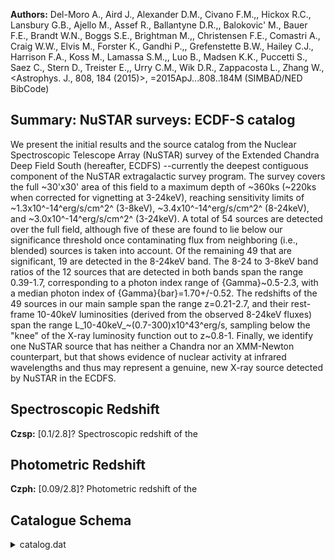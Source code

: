 **Authors:** Del-Moro A., Aird J., Alexander D.M., Civano F.M.,, Hickox R.C., Lansbury G.B., Ajello M., Assef R., Ballantyne D.R.,, Balokovic' M., Bauer F.E., Brandt W.N., Boggs S.E., Brightman M.,, Christensen F.E., Comastri A., Craig W.W., Elvis M., Forster K., Gandhi P.,, Grefenstette B.W., Hailey C.J., Harrison F.A., Koss M., Lamassa S.M.,, Luo B., Madsen K.K., Puccetti S., Saez C., Stern D., Treister E.,, Urry C.M., Wik D.R., Zappacosta L., Zhang W., <Astrophys. J., 808, 184 (2015)>, =2015ApJ...808..184M (SIMBAD/NED BibCode)

## Summary: NuSTAR surveys: ECDF-S catalog 

We present the initial results and the source catalog from the Nuclear Spectroscopic Telescope Array (NuSTAR) survey of the Extended Chandra Deep Field South (hereafter, ECDFS) --currently the deepest contiguous component of the NuSTAR extragalactic survey program. The survey covers the full ~30'x30' area of this field to a maximum depth of ~360ks (~220ks when corrected for vignetting at 3-24keV), reaching sensitivity limits of ~1.3x10^-14^erg/s/cm^2^ (3-8keV), ~3.4x10^-14^erg/s/cm^2^ (8-24keV), and ~3.0x10^-14^erg/s/cm^2^ (3-24keV). A total of 54 sources are detected over the full field, although five of these are found to lie below our significance threshold once contaminating flux from neighboring (i.e., blended) sources is taken into account. Of the remaining 49 that are significant, 19 are detected in the 8-24keV band. The 8-24 to 3-8keV band ratios of the 12 sources that are detected in both bands span the range 0.39-1.7, corresponding to a photon index range of {Gamma}~0.5-2.3, with a median photon index of {Gamma}{bar}=1.70+/-0.52. The redshifts of the 49 sources in our main sample span the range z=0.21-2.7, and their rest-frame 10-40keV luminosities (derived from the observed 8-24keV fluxes) span the range L_10-40keV_~(0.7-300)x10^43^erg/s, sampling below the "knee" of the X-ray luminosity function out to z~0.8-1. Finally, we identify one NuSTAR source that has neither a Chandra nor an XMM-Newton counterpart, but that shows evidence of nuclear activity at infrared wavelengths and thus may represent a genuine, new X-ray source detected by NuSTAR in the ECDFS.

## Spectroscopic Redshift 
 
**Czsp:** [0.1/2.8]? Spectroscopic redshift of the 
 

## Photometric Redshift 
 
**Czph:** [0.09/2.8]? Photometric redshift of the 
 

## Catalogue Schema

<details>
<summary>catalog.dat</summary>

| Bytes   | Format   | Units   | Label     | Explanations                                                   |
|:--------|:---------|:--------|:----------|:---------------------------------------------------------------|
| 1- 2    | I2       | ---     | ID        | [1/54] Unique NuSTAR ECDFS survey source                       |
| 4- 9    | A6       | ---     | ---       | [NuSTAR]                                                       |
| 11- 24  | A14      | ---     | NuSTAR    | Name of NuSTAR source (JHHMMSS+DDMM.m)                         |
| 26- 34  | F9.6     | deg     | RAdeg     | [52.8/53.4] Right ascension (J2000)                            |
| 36- 45  | F10.6    | deg     | DEdeg     | [-28.1/-27.5] Declination (J2000)                              |
| 47      | I1       | ---     | Sdet      | [0/1] 1: source is detected                                    |
| 49      | I1       | ---     | Hdet      | [0/1] 1: source is detected                                    |
| 51      | I1       | ---     | Fdet      | [0/1] 1: source is detected                                    |
| 53      | I1       | ---     | Sdet0     | [0/1] 1: source is detected post-deblending                    |
| 55      | I1       | ---     | Hdet0     | [0/1] 1: source is detected post-deblending                    |
| 57      | I1       | ---     | Fdet0     | [0/1] 1: source is detected post-deblending                    |
| 59- 64  | F6.2     | ---     | FPSB      | [-51.3/-0.1] Logarithm of the undeblended                      |
| 66- 71  | F6.2     | ---     | FPHB      | [-23.4/-0.1] Logarithm of the undeblended                      |
| 73- 78  | F6.2     | ---     | FPFB      | [-72.3/-2.2] Logarithm of the undeblended                      |
| 80- 85  | F6.2     | ---     | FPSB0     | [-41.3/-0.1] Logarithm of the deblended false                  |
| 87- 92  | F6.2     | ---     | FPHB0     | [-20.7/-0.1] Logarithm of the deblended false                  |
| 94- 99  | F6.2     | ---     | FPFB0     | [-59.8/-0.7] Logarithm of the deblended false                  |
| 101     | I1       | ---     | Sig       | [0/1] 1: the source remains significant                        |
| 103-105 | I3       | ct      | Scts      | [121/818] Total source count in soft band                      |
| 107-108 | I2       | ct      | e_Scts    | [12/30] Scts uncertainty (SB_SRC_CTS_ERR)                      |
| 110-112 | I3       | ct      | BgScts    | [84/433] Background source count in soft band                  |
| 114-116 | I3       | ct      | NScts     | [-8/410] Net source count in soft band                         |
| 118-120 | I3       | ct      | e_NScts   | [-22/30] NScts uncertainty (SB_NET_CTS_ERR)                    |
| 122-124 | I3       | ct      | Hcts      | [130/707] Total source count in hard band                      |
| 126-127 | I2       | ct      | e_Hcts    | [12/28] Hcts uncertainty (HB_SRC_CTS_ERR)                      |
| 129-131 | I3       | ct      | BgHcts    | [105/507] Background source count in hard band                 |
| 133-135 | I3       | ct      | NHcts     | [-2/222] Net source count in hard band                         |
| 137-139 | I3       | ct      | e_NHcts   | [-24/28] NHcts uncertainty (HB_NET_CTS_ERR)                    |
| 141-144 | I4       | ct      | Fcts      | [251/1508] Total source count in full band                     |
| 146-147 | I2       | ct      | e_Fcts    | [17/40] Fcts uncertainty (FB_SRC_CTS_ERR)                      |
| 149-151 | I3       | ct      | BgFcts    | [189/940] Background source count in full band                 |
| 153-155 | I3       | ct      | NFcts     | [30/616] Net source count in full band                         |
| 157-159 | I3       | ct      | e_NFcts   | [-32/40] NFcts uncertainty (FB_NET_CTS_ERR)                    |
| 161-163 | I3       | ct      | Scts0     | [121/818] Deblended total source count in                      |
| 165-167 | I3       | ct      | BgScts0   | [84/506] Deblended background source count                     |
| 169-171 | I3       | ct      | NScts0    | [-8/365] Deblended net source count                            |
| 173-175 | I3       | ct      | e_NScts0  | [-27/34] NScts0 uncertainty                                    |
| 177-179 | I3       | ct      | Hcts0     | [130/707] Deblended total source count in                      |
| 181-183 | I3       | ct      | BgHcts0   | [105/547] Deblended background source count                    |
| 185-187 | I3       | ct      | NBcts0    | [-17/198] Deblended net source count                           |
| 189-191 | I3       | ct      | e_NBcts0  | [-29/32] NBcts0 uncertainty                                    |
| 193-196 | I4       | ct      | Fcts0     | [251/1508] Deblended total source count                        |
| 198-201 | I4       | ct      | BgFcts0   | [189/1051] Deblended background source count                   |
| 203-205 | I3       | ct      | NFcts0    | [9/545] Deblended net source count                             |
| 207-209 | I3       | ct      | e_NFcts0  | [-38/46] NFcts0 uncertainty                                    |
| 211-216 | I6       | s       | ExpSB     | [105428/497401] Effective exposure time                        |
| 218-223 | I6       | s       | ExpHB     | [93694/452896] Effective exposure time                         |
| 225-230 | I6       | s       | ExpFB     | [101101/482773] Effective exposure time                        |
| 232-238 | F7.5     | ct/s    | SctR      | [0.0007/0.002] Total count rate in soft band                   |
| 240-246 | F7.5     | ct/s    | e_SctR    | [0/0.0002] SctR uncertainty (SB_SRC_CTRT_ERR)                  |
| 248-254 | F7.5     | ct/s    | BgSctR    | [0.0005/0.002] Background count rate                           |
| 256-263 | F8.5     | ct/s    | NSctR     | [-0.00002/0.001] Net count rate in soft                        |
| 265-272 | F8.5     | ct/s    | e_NSctR   | [-0.0002/0.0002] NSctR uncertainty                             |
| 274-280 | F7.5     | ct/s    | HctR      | [0.0007/0.002] Total count rate                                |
| 282-288 | F7.5     | ct/s    | e_HctR    | [0/0.0002] HctR uncertainty (HB_SRC_CTRT_ERR)                  |
| 290-296 | F7.5     | ct/s    | BgHctR    | [0.0006/0.002] Background count rate                           |
| 298-306 | F9.6     | ct/s    | NHctR     | [/0.000633] Net count rate in hard                             |
| 308-316 | F9.6     | ct/s    | e_NHctR   | [-0.0002/0.0002] NHctR uncertainty                             |
| 318-324 | F7.5     | ct/s    | FctR      | [0.001/0.004] Total count rate                                 |
| 326-332 | F7.5     | ct/s    | e_FctR    | [0/0.0002] FctR uncertainty (FB_SRC_CTRT_ERR)                  |
| 334-340 | F7.5     | ct/s    | BgFctR    | [0.001/0.003] Background count rate                            |
| 342-348 | F7.5     | ct/s    | NFctR     | [0.0001/0.002] Net count rate in                               |
| 350-357 | F8.5     | ct/s    | e_NFctR   | [-0.0002/0.0002] NFctR uncertainty                             |
| 359-366 | F8.5     | ct/s    | NSctR0    | [-0.00002/0.0009] Deblended net count rate                     |
| 368-375 | F8.5     | ct/s    | e_NSctR0  | [-0.0002/0.0002] SctR0 uncertainty                             |
| 377-384 | F8.5     | ct/s    | NHSctR0   | [-0.00004/0.0007] Deblended net count rate                     |
| 386-393 | F8.5     | ct/s    | e_NHSctR0 | [-0.0002/0.0002] NHSctR0 uncertainty                           |
| 395-401 | F7.5     | ct/s    | NFSctR0   | [0/0.002] Deblended net count rate                             |
| 403-410 | F8.5     | ct/s    | e_NFSctR0 | [-0.0002/0.0002] NFSctR0 uncertainty                           |
| 412-416 | F5.2     | ---     | BRav      | [0.1/26.3] Mean band ratio (BR_MEAN) (1)                       |
| 418-421 | F4.2     | ---     | BRmed     | [0.1/5] Median band ratio (BR_MED) (1)                         |
| 423-426 | F4.2     | ---     | BRmod     | [0/2] Mode band ratio (BR_MODE) (1)                            |
| 428-431 | F4.2     | ---     | BRll      | [0/1.2] Band ratio lower limit (BR_LL) (1)                     |
| 433-437 | F5.2     | ---     | BRul      | [0.1/15] Band ratio upper limit (BR_UL) (1)                    |
| 439-442 | F4.2     | ---     | Gamma     | [0.5/2.3] Effective photon index (GAMMA)                       |
| 444-448 | F5.2     | ---     | b_Gamma   | [-7.4/2.8]? Lower limit on Gamma (GAMMA_LL)                    |
| 450-454 | F5.2     | ---     | B_Gamma   | [-7.4/2.8]? Upper limit on Gamma (GAMMA_UL)                    |
| 456-464 | E9.3     | mW/m2   | SFlux     | Derived soft band flux (SB_FLUX)                               |
| 466-474 | E9.3     | mW/m2   | e_SFlux   | [-8.83e-15/] SFlux uncertainty (SB_FLUX_ERR)                   |
| 476-484 | E9.3     | mW/m2   | HFlux     | Derived hard band flux (HB_FLUX)                               |
| 486-494 | E9.3     | mW/m2   | e_HFlux   | [-1.94e-14/] HFlux uncertainty (HB_FLUX_ERR)                   |
| 496-503 | E8.3     | mW/m2   | FFlux     | Derived full band flux (FB_FLUX)                               |
| 505-513 | E9.3     | mW/m2   | e_FFlux   | [-1.53e-14/] FFlux uncertainty (FB_FLUX_ERR)                   |
| 515-523 | E9.3     | mW/m2   | SFlux0    | Derived deblended flux in soft band                            |
| 525-533 | E9.3     | mW/m2   | e_SFlux0  | [-8.83e-15/] SFlux0 uncertainty                                |
| 535-543 | E9.3     | mW/m2   | HFlux0    | Derived deblended flux in hard band                            |
| 545-553 | E9.3     | mW/m2   | e_HFlux0  | [-1.94e-14/] HFlux0 uncertainty                                |
| 555-562 | E8.3     | mW/m2   | FFlux0    | Derived deblended flux in full band                            |
| 564-572 | E9.3     | mW/m2   | e_FFlux0  | [-1.53e-14/] FFlux0 uncertainty                                |
| 574-576 | A3       | ---     | CRef      | Counterpart catalog code (C_REF) (2)                           |
| 578-580 | I3       | ---     | CSeq      | [7/739]? Unique identification number of the                   |
| 582-590 | F9.6     | deg     | RACdeg    | [52.8/53.4]? Counterpart right ascension                       |
| 592-601 | F10.6    | deg     | DECdeg    | [-28.1/-27.5]? Counterpart declination                         |
| 603-607 | F5.2     | arcsec  | CSep      | [1.2/29.4]? Separation between the NuSTAR                      |
| 609-617 | E9.3     | mW/m2   | F3-8keV   | ? 3-8keV Chandra or XMM-Newton flux of the                     |
| 619-627 | E9.3     | mW/m2   | F3-8keVc  | ? Combined 3-8keV or Chandra or XMM-Newton                     |
| 629-633 | F5.3     | ---     | Czsp      | [0.1/2.8]? Spectroscopic redshift of the                       |
| 635-639 | F5.3     | ---     | Czph      | [0.09/2.8]? Photometric redshift of the                        |
| 641-645 | F5.3     | ---     | Cz        | [0.1/2.8]? Adopted redshift (C_ADOPTED_Z)                      |
| 647-655 | E9.3     | [10-7W] | L10-40    | ?=-99 Non-absorption-corrected rest-frame                      |
| 657-665 | E9.3     | [10-7W] | e_L10-40  | [-9.06e+44/]?=-99 L10-40 uncertainty                           |
| 667     | A1       | ---     | n_NuSTAR  | [n] Note on NuSTAR J033202-2746.7 (NOTES) (3)                  |
| 8-24    | to       | 3-8keV  | band      | ratios output by the BEHR algorithm. Because this              |
| 05      | =        | Lehmer  | et        | al. 2005, J/ApJS/161/21 (<[LBA2005] NNN> in Simbad)            |
| 13      | =        | Ranalli | et        | al. 2013, J/A+A/555/A42 (<XMMCDFS JHHMMSS.s+DDMMSS> in Simbad) |
| 11      | =        | Xue     | et        | al. 2011, J/ApJS/195/10 (<[XLB2011] NNN> in Simbad)            |
| 8       | in       | Del     | Moro      | et al. (2014ApJ...786...16D)                                   |

**Note**: 8-24 to 3-8keV band ratios output by the BEHR algorithm. Because this
    algorithm is a Bayesian estimator, it calculates the band ratio probability
    distribution function and provides the mean, median, mode, and upper and
    lower 68th percentiles, which we report here.
Note (2): Counterpart catalog code as follows:
 L05 = Lehmer et al. 2005, J/ApJS/161/21 (<[LBA2005] NNN> in Simbad)
 R13 = Ranalli et al. 2013, J/A+A/555/A42 (<XMMCDFS JHHMMSS.s+DDMMSS> in Simbad)
 X11 = Xue et al. 2011, J/ApJS/195/10 (<[XLB2011] NNN> in Simbad)
Note (3):
   n = NuSTAR J033202-2746.8 in Del Moro et al. (2014ApJ...786...16D)

</details>
